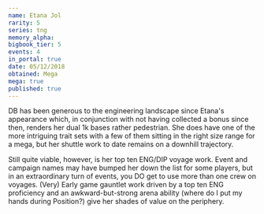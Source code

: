 ```yaml
---
name: Etana Jol
rarity: 5
series: tng
memory_alpha:
bigbook_tier: 5
events: 4
in_portal: true
date: 05/12/2018
obtained: Mega
mega: true
published: true
---
```


DB has been generous to the engineering landscape since Etana's appearance which, in conjunction with not having collected a bonus since then, renders her dual 1k bases rather pedestrian. She does have one of the more intriguing trait sets with a few of them sitting in the right size range for a mega, but her shuttle work to date remains on a downhill trajectory.

Still quite viable, however, is her top ten ENG/DIP voyage work. Event and campaign names may have bumped her down the list for some players, but in an extraordinary turn of events, you DO get to use more than one crew on voyages. (Very) Early game gauntlet work driven by a top ten ENG proficiency and an awkward-but-strong arena ability (where do I put my hands during Position?) give her shades of value on the periphery.
